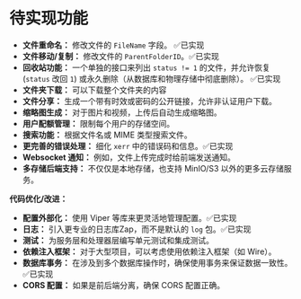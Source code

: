# 待实现功能

* **文件重命名：** 修改文件的 `FileName` 字段。 ✅已实现
* **文件移动/复制：** 修改文件的 `ParentFolderID`。✅已实现
* **回收站功能：** 一个单独的接口来列出 `status != 1` 的文件，并允许恢复 (`status` 改回 `1`) 或永久删除（从数据库和物理存储中彻底删除）。 ✅已实现
* **文件夹下载：** 可以下载整个文件夹的内容
* **文件分享：** 生成一个带有时效或密码的公开链接，允许非认证用户下载。
* **缩略图生成：** 对于图片和视频，上传后自动生成缩略图。
* **用户配额管理：** 限制每个用户的存储空间。
* **搜索功能：** 根据文件名或 MIME 类型搜索文件。
* **更完善的错误处理：** 细化 `xerr` 中的错误码和信息。✅已实现
* **Websocket 通知：** 例如，文件上传完成时给前端发送通知。
* **多存储后端支持：** 不仅仅是本地存储，也支持 MinIO/S3 以外的更多云存储服务。

**代码优化/改进：**

* **配置外部化：** 使用 Viper 等库来更灵活地管理配置。✅已实现
* **日志：** 引入更专业的日志库Zap，而不是默认的 `log` 包。✅已实现
* **测试：** 为服务层和处理器层编写单元测试和集成测试。
* **依赖注入框架：** 对于大型项目，可以考虑使用依赖注入框架（如 Wire）。
* **数据库事务：** 在涉及到多个数据库操作时，确保使用事务来保证数据一致性。✅已实现
* **CORS 配置：** 如果是前后端分离，确保 CORS 配置正确。
